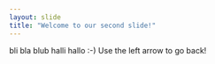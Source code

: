 ```yaml
---
layout: slide
title: "Welcome to our second slide!"
---
```

bli bla blub halli hallo :-)
Use the left arrow to go back!
